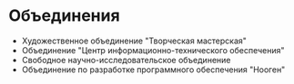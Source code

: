 
Объединения
===========

- Художественное объединение "Творческая мастерская"
- Объединение "Центр информационно-технического обеспечения"
- Свободное научно-исследовательское объединение
- Объединение по разработке программного обеспечения "Нооген"
